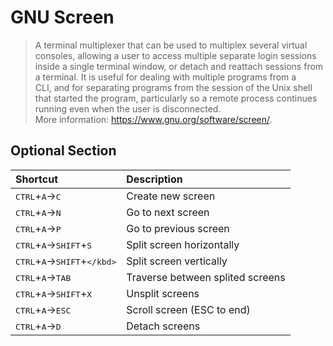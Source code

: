 # GNU Screen
> A terminal multiplexer that can be used to multiplex several virtual  
> consoles, allowing a user to access multiple separate login sessions  
> inside a single terminal window, or detach and reattach sessions from  
> a terminal. It is useful for dealing with multiple programs from a  
> CLI, and for separating programs from the session of the Unix shell  
> that started the program, particularly so a remote process continues  
> running even when the user is disconnected.  
> More information: <https://www.gnu.org/software/screen/>.

## Optional Section
|Shortcut|Description|
|:--|:--|
|<kbd>CTRL</kbd>+<kbd>A</kbd>-><kbd>C</kbd>|Create new screen|
|<kbd>CTRL</kbd>+<kbd>A</kbd>-><kbd>N</kbd>|Go to next screen|
|<kbd>CTRL</kbd>+<kbd>A</kbd>-><kbd>P</kbd>|Go to previous screen|
|<kbd>CTRL</kbd>+<kbd>A</kbd>-><kbd>SHIFT</kbd>+<kbd>S</kbd>|Split screen horizontally|
|<kbd>CTRL</kbd>+<kbd>A</kbd>-><kbd>SHIFT</kbd>+<kbd>\</kbd>|Split screen vertically|
|<kbd>CTRL</kbd>+<kbd>A</kbd>-><kbd>TAB</kbd>|Traverse between splited screens|
|<kbd>CTRL</kbd>+<kbd>A</kbd>-><kbd>SHIFT</kbd>+<kbd>X</kbd>|Unsplit screens|
|<kbd>CTRL</kbd>+<kbd>A</kbd>-><kbd>ESC</kbd>|Scroll screen (ESC to end)|
|<kbd>CTRL</kbd>+<kbd>A</kbd>-><kbd>D|Detach screens|

